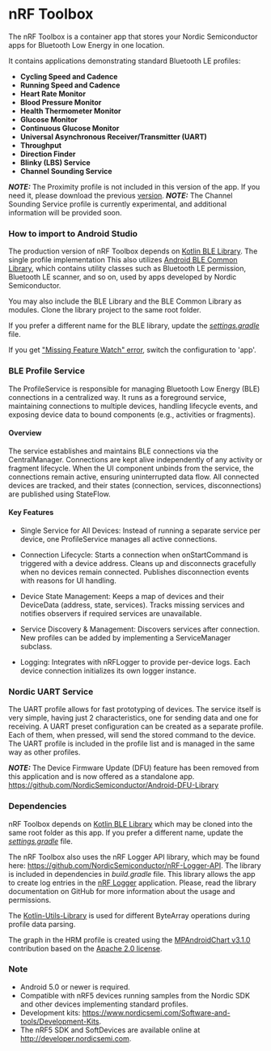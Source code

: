 # nRF Toolbox

The nRF Toolbox is a container app that stores your Nordic Semiconductor apps for Bluetooth Low Energy in one location.

It contains applications demonstrating standard Bluetooth LE profiles:
* **Cycling Speed and Cadence**
* **Running Speed and Cadence**
* **Heart Rate Monitor**
* **Blood Pressure Monitor**
* **Health Thermometer Monitor**
* **Glucose Monitor**
* **Continuous Glucose Monitor**
* **Universal Asynchronous Receiver/Transmitter (UART)**
* **Throughput**
* **Direction Finder**
* **Blinky (LBS) Service**
* **Channel Sounding Service**

**_NOTE:_** The Proximity profile is not included in this version of the app. If you need it, please download the previous [version](https://github.com/NordicSemiconductor/Android-nRF-Toolbox/releases/tag/3.3.1).
**_NOTE:_** The Channel Sounding Service profile is currently experimental, and additional information will be provided soon.

### How to import to Android Studio

The production version of nRF Toolbox depends on
[Kotlin BLE Library](https://github.com/NordicSemiconductor/Kotlin-BLE-Library). The single profile implementation This also utilizes [Android BLE Common Library](https://github.com/NordicPlayground/Android-Common-Libraries),
which contains utility classes such as Bluetooth LE permission, Bluetooth LE scanner, and so on, used by apps developed by Nordic Semiconductor.

You may also include the BLE Library and the BLE Common Library as modules. Clone the library project
to the same root folder.

If you prefer a different name for the BLE library, update the
[*settings.gradle*](https://github.com/NordicSemiconductor/Android-nRF-Toolbox/blob/master/settings.gradle)
file.

If you get ["Missing Feature Watch" error](https://github.com/NordicSemiconductor/Android-nRF-Toolbox/issues/41#issuecomment-355291101), switch the configuration to 'app'.

### BLE Profile Service

The ProfileService is responsible for managing Bluetooth Low Energy (BLE) connections in a centralized way.
It runs as a foreground service, maintaining connections to multiple devices, handling lifecycle events, and exposing device data to bound components (e.g., activities or fragments).

#### Overview
The service establishes and maintains BLE connections via the CentralManager. Connections are kept alive independently of any activity or fragment lifecycle. When the UI component unbinds from the service, the connections remain active, ensuring uninterrupted data flow.
All connected devices are tracked, and their states (connection, services, disconnections) are published using StateFlow.

#### Key Features

- Single Service for All Devices: 
Instead of running a separate service per device, one ProfileService manages all active connections.

- Connection Lifecycle: Starts a connection when onStartCommand is triggered with a device address. Cleans up and disconnects gracefully when no devices remain connected. Publishes disconnection events with reasons for UI handling.

- Device State Management: 
 Keeps a map of devices and their DeviceData (address, state, services). Tracks missing services and notifies observers if required services are unavailable.

- Service Discovery & Management:
Discovers services after connection. New profiles can be added by implementing a ServiceManager subclass.

- Logging: 
Integrates with nRFLogger to provide per-device logs. Each device connection initializes its own logger instance.

### Nordic UART Service

The UART profile allows for fast prototyping of devices. The service itself is very simple, having
just 2 characteristics, one for sending data and one for receiving. A UART preset configuration can be created as a separate profile.
Each of them, when pressed, will send the stored command to the device. The UART profile is included in the profile list and is managed in the same way as other profiles.

**_NOTE:_** The Device Firmware Update (DFU) feature has been removed from this application and is now offered as a standalone app.
https://github.com/NordicSemiconductor/Android-DFU-Library

### Dependencies

nRF Toolbox depends on [Kotlin BLE Library](https://github.com/NordicSemiconductor/Kotlin-BLE-Library)
which may be cloned into the same root folder as this app. If you prefer a different name,
update the [*settings.gradle*](https://github.com/NordicSemiconductor/Android-BLE-Library/blob/master/settings.gradle) file.

The nRF Toolbox also uses the nRF Logger API library, which may be found here:
https://github.com/NordicSemiconductor/nRF-Logger-API. The library is included in dependencies
in *build.gradle* file. This library allows the app to create log entries in the
[nRF Logger](https://play.google.com/store/apps/details?id=no.nordicsemi.android.log) application.
Please, read the library documentation on GitHub for more information about the usage and permissions.

The [Kotlin-Utils-Library](https://github.com/NordicSemiconductor/Kotlin-Util-Library.git) is used for different ByteArray operations during profile data parsing.

The graph in the HRM profile is created using the [MPAndroidChart v3.1.0](https://github.com/PhilJay/MPAndroidChart)
contribution based on the [Apache 2.0 license](http://www.apache.org/licenses/LICENSE-2.0).

### Note
- Android 5.0 or newer is required.
- Compatible with nRF5 devices running samples from the Nordic SDK and other devices implementing
  standard profiles.
- Development kits: https://www.nordicsemi.com/Software-and-tools/Development-Kits.
- The nRF5 SDK and SoftDevices are available online at http://developer.nordicsemi.com.
